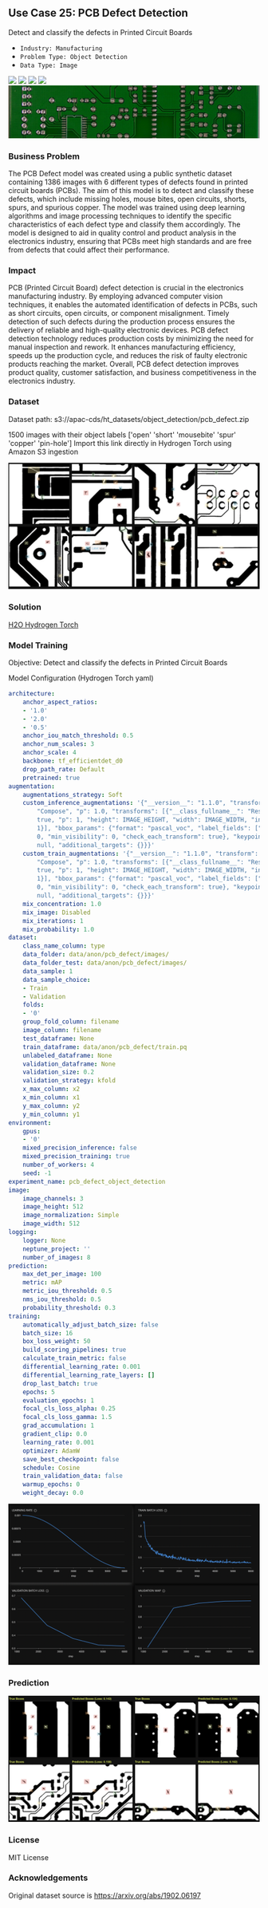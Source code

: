 ## Use Case 25: PCB Defect Detection

Detect and classify the defects in Printed Circuit Boards

- `Industry: Manufacturing `
- `Problem Type: Object Detection`
- `Data Type: Image`

![](https://github.com/h2oai/ht-catalog/blob/646864e3c695f7c721514159bd6c59520dab7438/Assets/use-cases/pcb_defect/cover.png)
![](https://github.com/h2oai/ht-catalog/blob/646864e3c695f7c721514159bd6c59520dab7438/Assets/use-cases/pcb_defect/cover.jpg)
![](https://github.com/h2oai/ht-catalog/blob/646864e3c695f7c721514159bd6c59520dab7438/Assets/use-cases/pcb_defect/cover.jpeg)
![](https://github.com/h2oai/ht-catalog/blob/646864e3c695f7c721514159bd6c59520dab7438/Assets/use-cases/pcb_defect/cover.webp)
![](https://github.com/h2oai/ht-catalog/blob/646864e3c695f7c721514159bd6c59520dab7438/Assets/use-cases/pcb_defect/cover)

### Business Problem 

The PCB Defect model was created using a public synthetic dataset containing 1386 images with 6 different types of defects found in printed circuit boards (PCBs). The aim of this model is to detect and classify these defects, which include missing holes, mouse bites, open circuits, shorts, spurs, and spurious copper. The model was trained using deep learning algorithms and image processing techniques to identify the specific characteristics of each defect type and classify them accordingly. The model is designed to aid in quality control and product analysis in the electronics industry, ensuring that PCBs meet high standards and are free from defects that could affect their performance.

### Impact

PCB (Printed Circuit Board) defect detection is crucial in the electronics manufacturing industry. By employing advanced computer vision techniques, it enables the automated identification of defects in PCBs, such as short circuits, open circuits, or component misalignment. Timely detection of such defects during the production process ensures the delivery of reliable and high-quality electronic devices. PCB defect detection technology reduces production costs by minimizing the need for manual inspection and rework. It enhances manufacturing efficiency, speeds up the production cycle, and reduces the risk of faulty electronic products reaching the market. Overall, PCB defect detection improves product quality, customer satisfaction, and business competitiveness in the electronics industry.

### Dataset

Dataset path: s3://apac-cds/ht_datasets/object_detection/pcb_defect.zip

1500 images with their object labels ['open' 'short' 'mousebite' 'spur' 'copper' 'pin-hole']  Import this link directly in Hydrogen Torch using Amazon S3 ingestion

![train data](https://github.com/h2oai/ht-catalog/blob/646864e3c695f7c721514159bd6c59520dab7438/Assets/use-cases/pcb_defect/train%20data.png)

### Solution

[H2O Hydrogen Torch](https://docs.h2o.ai/h2o-hydrogen-torch/)

### Model Training

Objective: Detect and classify the defects in Printed Circuit Boards

Model Configuration (Hydrogen Torch yaml)

```yaml
architecture:
    anchor_aspect_ratios:
    - '1.0'
    - '2.0'
    - '0.5'
    anchor_iou_match_threshold: 0.5
    anchor_num_scales: 3
    anchor_scale: 4
    backbone: tf_efficientdet_d0
    drop_path_rate: Default
    pretrained: true
augmentation:
    augmentations_strategy: Soft
    custom_inference_augmentations: '{"__version__": "1.1.0", "transform": {"__class_fullname__":
        "Compose", "p": 1.0, "transforms": [{"__class_fullname__": "Resize", "always_apply":
        true, "p": 1, "height": IMAGE_HEIGHT, "width": IMAGE_WIDTH, "interpolation":
        1}], "bbox_params": {"format": "pascal_voc", "label_fields": ["labels"], "min_area":
        0, "min_visibility": 0, "check_each_transform": true}, "keypoint_params":
        null, "additional_targets": {}}}'
    custom_train_augmentations: '{"__version__": "1.1.0", "transform": {"__class_fullname__":
        "Compose", "p": 1.0, "transforms": [{"__class_fullname__": "Resize", "always_apply":
        true, "p": 1, "height": IMAGE_HEIGHT, "width": IMAGE_WIDTH, "interpolation":
        1}], "bbox_params": {"format": "pascal_voc", "label_fields": ["labels"], "min_area":
        0, "min_visibility": 0, "check_each_transform": true}, "keypoint_params":
        null, "additional_targets": {}}}'
    mix_concentration: 1.0
    mix_image: Disabled
    mix_iterations: 1
    mix_probability: 1.0
dataset:
    class_name_column: type
    data_folder: data/anon/pcb_defect/images/
    data_folder_test: data/anon/pcb_defect/images/
    data_sample: 1
    data_sample_choice:
    - Train
    - Validation
    folds:
    - '0'
    group_fold_column: filename
    image_column: filename
    test_dataframe: None
    train_dataframe: data/anon/pcb_defect/train.pq
    unlabeled_dataframe: None
    validation_dataframe: None
    validation_size: 0.2
    validation_strategy: kfold
    x_max_column: x2
    x_min_column: x1
    y_max_column: y2
    y_min_column: y1
environment:
    gpus:
    - '0'
    mixed_precision_inference: false
    mixed_precision_training: true
    number_of_workers: 4
    seed: -1
experiment_name: pcb_defect_object_detection
image:
    image_channels: 3
    image_height: 512
    image_normalization: Simple
    image_width: 512
logging:
    logger: None
    neptune_project: ''
    number_of_images: 8
prediction:
    max_det_per_image: 100
    metric: mAP
    metric_iou_threshold: 0.5
    nms_iou_threshold: 0.5
    probability_threshold: 0.3
training:
    automatically_adjust_batch_size: false
    batch_size: 16
    box_loss_weight: 50
    build_scoring_pipelines: true
    calculate_train_metric: false
    differential_learning_rate: 0.001
    differential_learning_rate_layers: []
    drop_last_batch: true
    epochs: 5
    evaluation_epochs: 1
    focal_cls_loss_alpha: 0.25
    focal_cls_loss_gamma: 1.5
    grad_accumulation: 1
    gradient_clip: 0.0
    learning_rate: 0.001
    optimizer: AdamW
    save_best_checkpoint: false
    schedule: Cosine
    train_validation_data: false
    warmup_epochs: 0
    weight_decay: 0.0

```

![chart](https://github.com/h2oai/ht-catalog/blob/646864e3c695f7c721514159bd6c59520dab7438/Assets/use-cases/pcb_defect/chart.png)


### Prediction

![Predictions](https://github.com/h2oai/ht-catalog/blob/646864e3c695f7c721514159bd6c59520dab7438/Assets/use-cases/pcb_defect/Validation%20Predictions.png)

### License

MIT License

### Acknowledgements

Original dataset source is https://arxiv.org/abs/1902.06197
